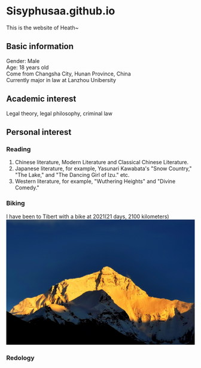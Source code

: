 # Sisyphusaa.github.io
This is the website of Heath~
## Basic information
Gender: Male  
Age: 18 years old  
Come from Changsha City, Hunan Province, China  
Currently major in law at Lanzhou Unibersity  
## Academic interest
Legal theory, legal philosophy, criminal law  
## Personal interest
### Reading
1. Chinese literature, Modern Literature and Classical Chinese Literature.
2. Japanese literature, for example, Yasunari Kawabata's "Snow Country," "The Lake," and "The Dancing Girl of Izu."  etc.
3. Western literature, for example, "Wuthering Heights" and "Divine Comedy."
### Biking
I have been to Tibert with a bike at 2021(21 days, 2100 kilometers)   
![](https://github.com/Sisyphusaa/Sisyphusaa.github.io/blob/main/Qomulangma.jpg)
### Redology  



